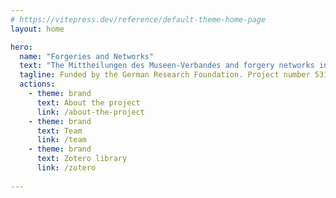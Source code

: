 ```yaml
---
# https://vitepress.dev/reference/default-theme-home-page
layout: home

hero:
  name: "Forgeries and Networks"
  text: "The Mittheilungen des Museen-Verbandes and forgery networks in the 20th century"
  tagline: Funded by the German Research Foundation. Project number 531800604.
  actions:
    - theme: brand
      text: About the project
      link: /about-the-project
    - theme: brand
      text: Team
      link: /team
    - theme: brand
      text: Zotero library
      link: /zotero
      
---
```


